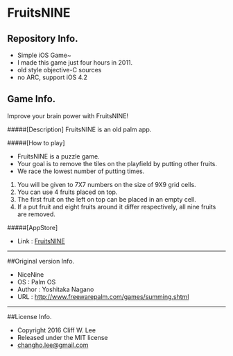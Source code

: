# FruitsNINE

## Repository Info.
+ Simple iOS Game~
+ I made this game just four hours in 2011.
+ old style objective-C sources
+ no ARC, support iOS 4.2

## Game Info.
Improve your brain power with FruitsNINE!

#####[Description]
FruitsNINE is an old palm app.

#####[How to play]
+ FruitsNINE is a puzzle game.
+ Your goal is to remove the tiles on the playfield by putting other fruits.
+ We race the lowest number of putting times.

1. You will be given to 7X7 numbers on the size of 9X9 grid cells.
2. You can use 4 fruits placed on top.
3. The first fruit on the left on top can be placed in an empty cell.
4. If a put fruit and eight fruits around it differ respectively, all nine fruits are removed.

#####[AppStore]
+ Link : [FruitsNINE](https://itunes.apple.com/us/app/fruitsnine/id442912471?mt=8)

---

##Original version Info.
* NiceNine
* OS : Palm OS
* Author : Yoshitaka Nagano
* URL : http://www.freewarepalm.com/games/summing.shtml

---

##License Info.
* Copyright 2016 Cliff W. Lee
* Released under the MIT license
* changho.lee@gmail.com
